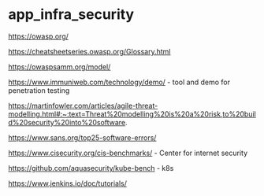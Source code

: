 # app_infra_security


https://owasp.org/

https://cheatsheetseries.owasp.org/Glossary.html


https://owaspsamm.org/model/


https://www.immuniweb.com/technology/demo/   - tool and demo for penetration testing


https://martinfowler.com/articles/agile-threat-modelling.html#:~:text=Threat%20modelling%20is%20a%20risk,to%20build%20security%20into%20software.


https://www.sans.org/top25-software-errors/

https://www.cisecurity.org/cis-benchmarks/   - Center for internet security


https://github.com/aquasecurity/kube-bench - k8s



https://www.jenkins.io/doc/tutorials/




